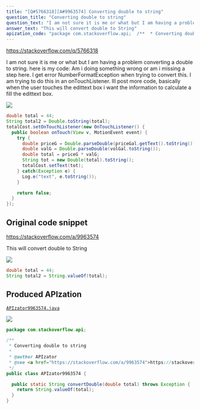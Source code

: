 ```yaml
---
title: "[Q#5766318][A#9963574] Converting double to string"
question_title: "Converting double to string"
question_text: "I am not sure it is me or what but I am having a problem converting a double to string. here is my code: Am i doing something wrong or am i missing a step here. I get error NumberFormatException when trying to convert this. I am trying to do this in an onTouchListener. Ill post more code, basically when the user touches the edittext box i want the information to calculate a fill the edittext box."
answer_text: "This will convert double to String"
apization_code: "package com.stackoverflow.api;  /**  * Converting double to string  *  * @author APIzator  * @see <a href=\"https://stackoverflow.com/a/9963574\">https://stackoverflow.com/a/9963574</a>  */ public class APIzator9963574 {    public static String convertDouble(double total) throws Exception {     return String.valueOf(total);   } }"
---
```


https://stackoverflow.com/q/5766318

I am not sure it is me or what but I am having a problem converting a double to string.
here is my code:
Am i doing something wrong or am i missing a step here.
I get error NumberFormatException when trying to convert this.
I am trying to do this in an onTouchListener. Ill post more code, basically when the user touches the edittext box i want the information to calculate a fill the edittext box.


<div class="code-logo"><img src="/stackoverflow.png" /></div>

```java
double total = 44;
String total2 = Double.toString(total);
totalCost.setOnTouchListener(new OnTouchListener() {
  public boolean onTouch(View v, MotionEvent event) {
    try {
      double priceG = Double.parseDouble(priceGal.getText().toString());
      double valG = Double.parseDouble(volGal.toString());
      double total = priceG * valG;
      String tot = new Double(total).toString();
      totalCost.setText(tot);
    } catch(Exception e) {
      Log.e("text", e.toString());
    }

    return false;
  }         
});
```


## Original code snippet

https://stackoverflow.com/a/9963574

This will convert double to String

<div class="code-logo"><img src="/stackoverflow.png" /></div>

```java
double total = 44;
String total2 = String.valueOf(total);
```

## Produced APIzation

[`APIzator9963574.java`](https://github.com/pasqualesalza/apization-temp-data/raw/master/search/APIzator9963574.java)

<div class="code-logo"><img src="/apizator.png" /></div>

```java
package com.stackoverflow.api;

/**
 * Converting double to string
 *
 * @author APIzator
 * @see <a href="https://stackoverflow.com/a/9963574">https://stackoverflow.com/a/9963574</a>
 */
public class APIzator9963574 {

  public static String convertDouble(double total) throws Exception {
    return String.valueOf(total);
  }
}

```